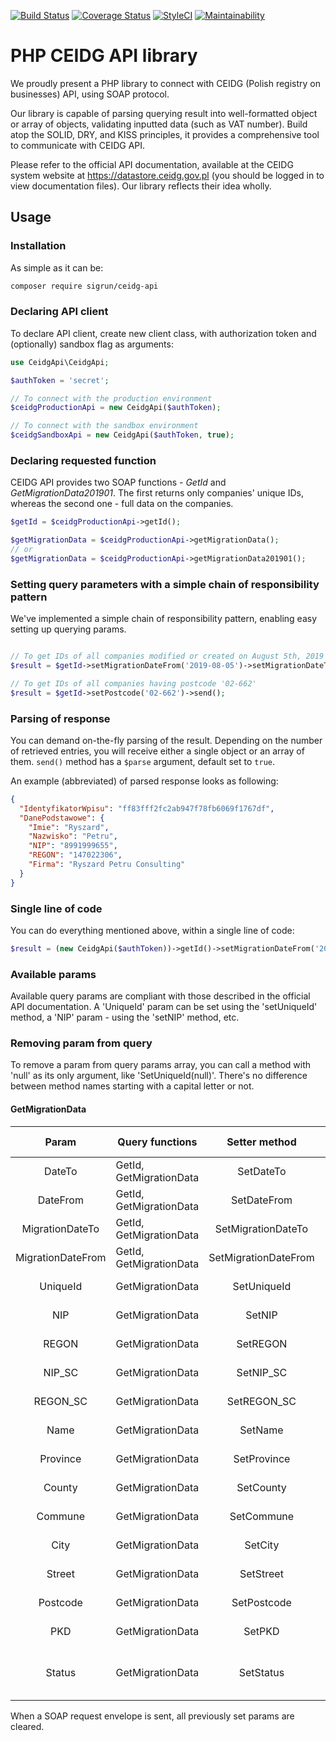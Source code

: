[![Build Status](https://travis-ci.org/sigrundev/ceidg-api.svg?branch=master)](https://travis-ci.org/sigrundev/ceidg-api) [![Coverage Status](https://coveralls.io/repos/github/sigrundev/ceidg-api/badge.svg?branch=master)](https://coveralls.io/github/sigrundev/ceidg-api?branch=master)
[![StyleCI](https://github.styleci.io/repos/203665408/shield?branch=master)](https://github.styleci.io/repos/203665408)
[![Maintainability](https://api.codeclimate.com/v1/badges/e2e75fb45810272e7bf0/maintainability)](https://codeclimate.com/github/sigrundev/ceidg-api/maintainability)

# PHP CEIDG API library
We proudly present a PHP library to connect with CEIDG (Polish registry on businesses) API, using SOAP protocol.

Our library is capable of parsing querying result into well-formatted object or array of objects, validating inputted data (such as VAT number). Build atop the SOLID, DRY, and KISS principles, it provides a comprehensive tool to communicate with CEIDG API.

Please refer to the official API documentation, available at the CEIDG system website at https://datastore.ceidg.gov.pl (you should be logged in to view documentation files). Our library reflects their idea wholly.

## Usage

### Installation

As simple as it can be:
```bash
composer require sigrun/ceidg-api
```

### Declaring API client

To declare API client, create new client class, with authorization token and (optionally) sandbox flag as arguments:

```php
use CeidgApi\CeidgApi;

$authToken = 'secret';

// To connect with the production environment
$ceidgProductionApi = new CeidgApi($authToken);

// To connect with the sandbox environment
$ceidgSandboxApi = new CeidgApi($authToken, true);
```

### Declaring requested function

CEIDG API provides two SOAP functions - _GetId_ and _GetMigrationData201901_. The first returns only companies' unique IDs, whereas the second one - full data on the companies.

```php
$getId = $ceidgProductionApi->getId();

$getMigrationData = $ceidgProductionApi->getMigrationData();
// or
$getMigrationData = $ceidgProductionApi->getMigrationData201901();
```

### Setting query parameters with a simple chain of responsibility pattern

We've implemented a simple chain of responsibility pattern, enabling easy setting up querying params.

```php

// To get IDs of all companies modified or created on August 5th, 2019
$result = $getId->setMigrationDateFrom('2019-08-05')->setMigrationDateTo('2019-08-05')->send();

// To get IDs of all companies having postcode '02-662'
$result = $getId->setPostcode('02-662')->send();
```

### Parsing of response

You can demand on-the-fly parsing of the result. Depending on the number of retrieved entries, you will receive either a single object or an array of them. ```send()``` method has a ```$parse``` argument, default set to ```true```.

An example (abbreviated) of parsed response looks as following:

```json
{
  "IdentyfikatorWpisu": "ff83fff2fc2ab947f78fb6069f1767df",
  "DanePodstawowe": {
    "Imie": "Ryszard",
    "Nazwisko": "Petru",
    "NIP": "8991999655",
    "REGON": "147022306",
    "Firma": "Ryszard Petru Consulting"
  }
}
```
### Single line of code

You can do everything mentioned above, within a single line of code:

```php
$result = (new CeidgApi($authToken))->getId()->setMigrationDateFrom('2019-08-05')->setMigrationDateTo('2019-08-05')->send();
```

### Available params

Available query params are compliant with those described in the official API documentation. A 'UniqueId' param can be set using the 'setUniqueId' method, a 'NIP' param - using the 'setNIP' method, etc.

### Removing param from query

To remove a param from query params array, you can call a method with 'null' as its only argument, like 'SetUniqueId(null)'. There's no difference between method names starting with a capital letter or not.

#### GetMigrationData

|       Param       | Query functions         |     Setter method    |                 Type                 | Has validator? |
|:-----------------:|-------------------------|:--------------------:|:------------------------------------:|----------------|
| DateTo            | GetId, GetMigrationData | SetDateTo            | String ('Y-m-d')                     | not yet        |
| DateFrom          | GetId, GetMigrationData | SetDateFrom          | String ('Y-m-d')                     | not yet        |
| MigrationDateTo   | GetId, GetMigrationData | SetMigrationDateTo   | String ('Y-m-d')                     | not yet        |
| MigrationDateFrom | GetId, GetMigrationData | SetMigrationDateFrom | String ('Y-m-d')                     | not yet        |
| UniqueId          | GetMigrationData        | SetUniqueId          | Array of strings                     | not yet        |
| NIP               | GetMigrationData        | SetNIP               | Array of strings                     | yes            |
| REGON             | GetMigrationData        | SetREGON             | Array of strings                     | yes            |
| NIP_SC            | GetMigrationData        | SetNIP_SC            | Array of strings                     | yes            |
| REGON_SC          | GetMigrationData        | SetREGON_SC          | Array of strings                     | yes            |
| Name              | GetMigrationData        | SetName              | Array of strings                     | no             |
| Province          | GetMigrationData        | SetProvince          | Array of strings                     | no             |
| County            | GetMigrationData        | SetCounty            | Array of strings                     | no             |
| Commune           | GetMigrationData        | SetCommune           | Array of strings                     | no             |
| City              | GetMigrationData        | SetCity              | Array of strings                     | no             |
| Street            | GetMigrationData        | SetStreet            | Array of strings                     | no             |
| Postcode          | GetMigrationData        | SetPostcode          | Array of strings                     | yes            |
| PKD               | GetMigrationData        | SetPKD               | Array of strings                     | yes            |
| Status            | GetMigrationData        | SetStatus            | Array of integers within [1,2,3,4,9] | yes            |

When a SOAP request envelope is sent, all previously set params are cleared.
